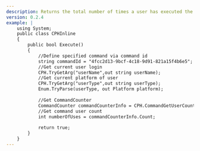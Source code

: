 ```yaml
---
description: Returns the total number of times a user has executed the specified command
version: 0.2.4
example: |
    using System;
    public class CPHInline
    {
        public bool Execute()
        {
            //Define specified command via command id
            string commandId = "4fcc2d13-9bcf-4c18-9d91-821a15f4b6e5";
            //Get current user login
            CPH.TryGetArg("userName",out string userName);
            //Get current platform of user
            CPH.TryGetArg("userType",out string userType);
            Enum.TryParse(userType, out Platform platform);
            
            //Get CommandCounter
            CommandCounter commandCounterInfo = CPH.CommandGetUserCounter(userName, platform, commandId);
            //Get command user count
            int numberOfUses = commandCounterInfo.Count;
            
            return true;
        }
    }
---
```

